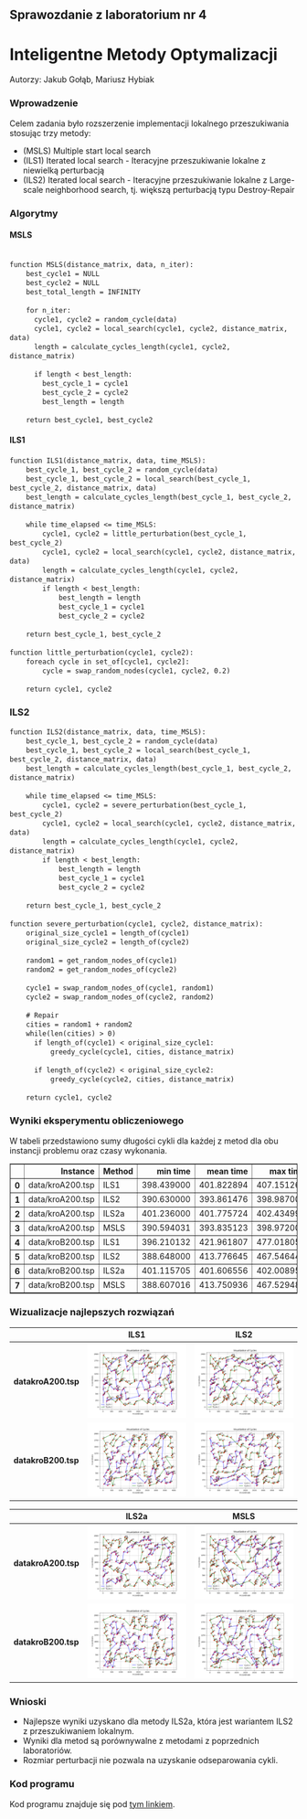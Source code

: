 ## Sprawozdanie z laboratorium nr 4
# Inteligentne Metody Optymalizacji

Autorzy: Jakub Gołąb, Mariusz Hybiak

### Wprowadzenie
Celem zadania było rozszerzenie implementacji lokalnego przeszukiwania stosując trzy metody:
- (MSLS) Multiple start local search
- (ILS1) Iterated local search - Iteracyjne przeszukiwanie lokalne z niewielką perturbacją
- (ILS2) Iterated local search - Iteracyjne przeszukiwanie lokalne z Large-scale neighborhood search, tj. większą perturbacją typu Destroy-Repair
### Algorytmy
#### MSLS
```pseudocode

function MSLS(distance_matrix, data, n_iter):
    best_cycle1 = NULL
    best_cycle2 = NULL
    best_total_length = INFINITY

    for n_iter:
      cycle1, cycle2 = random_cycle(data)
      cycle1, cycle2 = local_search(cycle1, cycle2, distance_matrix, data)
      length = calculate_cycles_length(cycle1, cycle2, distance_matrix)

      if length < best_length:
        best_cycle_1 = cycle1
        best_cycle_2 = cycle2
        best_length = length
    
    return best_cycle1, best_cycle2
```
#### ILS1
```pseudocode
function ILS1(distance_matrix, data, time_MSLS):
    best_cycle_1, best_cycle_2 = random_cycle(data)
    best_cycle_1, best_cycle_2 = local_search(best_cycle_1, best_cycle_2, distance_matrix, data)
    best_length = calculate_cycles_length(best_cycle_1, best_cycle_2, distance_matrix)

    while time_elapsed <= time_MSLS:
        cycle1, cycle2 = little_perturbation(best_cycle_1, best_cycle_2)
        cycle1, cycle2 = local_search(cycle1, cycle2, distance_matrix, data)
        length = calculate_cycles_length(cycle1, cycle2, distance_matrix)
        if length < best_length:
            best_length = length
            best_cycle_1 = cycle1
            best_cycle_2 = cycle2
    
    return best_cycle_1, best_cycle_2

function little_perturbation(cycle1, cycle2):
    foreach cycle in set_of[cycle1, cycle2]:
        cycle = swap_random_nodes(cycle1, cycle2, 0.2)

    return cycle1, cycle2
```

### ILS2
```
function ILS2(distance_matrix, data, time_MSLS):
    best_cycle_1, best_cycle_2 = random_cycle(data)
    best_cycle_1, best_cycle_2 = local_search(best_cycle_1, best_cycle_2, distance_matrix, data)
    best_length = calculate_cycles_length(best_cycle_1, best_cycle_2, distance_matrix)

    while time_elapsed <= time_MSLS:
        cycle1, cycle2 = severe_perturbation(best_cycle_1, best_cycle_2)
        cycle1, cycle2 = local_search(cycle1, cycle2, distance_matrix, data)
        length = calculate_cycles_length(cycle1, cycle2, distance_matrix)
        if length < best_length:
            best_length = length
            best_cycle_1 = cycle1
            best_cycle_2 = cycle2
    
    return best_cycle_1, best_cycle_2

function severe_perturbation(cycle1, cycle2, distance_matrix):
    original_size_cycle1 = length_of(cycle1)
    original_size_cycle2 = length_of(cycle2)

    random1 = get_random_nodes_of(cycle1)
    random2 = get_random_nodes_of(cycle2)

    cycle1 = swap_random_nodes_of(cycle1, random1)
    cycle2 = swap_random_nodes_of(cycle2, random2)

    # Repair
    cities = random1 + random2
    while(len(cities) > 0)
      if length_of(cycle1) < original_size_cycle1:
          greedy_cycle(cycle1, cities, distance_matrix)

      if length_of(cycle2) < original_size_cycle2:
          greedy_cycle(cycle2, cities, distance_matrix)
    
    return cycle1, cycle2
```
### Wyniki eksperymentu obliczeniowego
W tabeli przedstawiono sumy długości cykli dla każdej z metod dla obu instancji problemu oraz czasy wykonania.

<div>
<style scoped>
    .dataframe tbody tr th:only-of-type {
        vertical-align: middle;
    }

    .dataframe tbody tr th {
        vertical-align: top;
    }

    .dataframe thead th {
        text-align: right;
    }
</style>
<table border="1" class="dataframe">
  <thead>
    <tr style="text-align: right;">
      <th></th>
      <th>Instance</th>
      <th>Method</th>
      <th>min time</th>
      <th>mean time</th>
      <th>max time</th>
      <th>min length</th>
      <th>mean length</th>
      <th>max length</th>
    </tr>
  </thead>
  <tbody>
    <tr>
      <th>0</th>
      <td>data/kroA200.tsp</td>
      <td>ILS1</td>
      <td>398.439000</td>
      <td>401.822894</td>
      <td>407.151261</td>
      <td>35132.241805</td>
      <td>36467.784606</td>
      <td>37713.010272</td>
    </tr>
    <tr>
      <th>1</th>
      <td>data/kroA200.tsp</td>
      <td>ILS2</td>
      <td>390.630000</td>
      <td>393.861476</td>
      <td>398.987001</td>
      <td>34584.205322</td>
      <td>36029.483108</td>
      <td>39188.511584</td>
    </tr>
    <tr>
      <th>2</th>
      <td>data/kroA200.tsp</td>
      <td>ILS2a</td>
      <td>401.236000</td>
      <td>401.775724</td>
      <td>402.434999</td>
      <td>31287.750689</td>
      <td>32032.848833</td>
      <td>33039.638350</td>
    </tr>
    <tr>
      <th>3</th>
      <td>data/kroA200.tsp</td>
      <td>MSLS</td>
      <td>390.594031</td>
      <td>393.835123</td>
      <td>398.972001</td>
      <td>35405.032448</td>
      <td>36231.844409</td>
      <td>36537.735383</td>
    </tr>
    <tr>
      <th>4</th>
      <td>data/kroB200.tsp</td>
      <td>ILS1</td>
      <td>396.210132</td>
      <td>421.961807</td>
      <td>477.018051</td>
      <td>35305.112331</td>
      <td>36128.036000</td>
      <td>36766.275195</td>
    </tr>
    <tr>
      <th>5</th>
      <td>data/kroB200.tsp</td>
      <td>ILS2</td>
      <td>388.648000</td>
      <td>413.776645</td>
      <td>467.546440</td>
      <td>33276.893733</td>
      <td>36248.175578</td>
      <td>39280.127460</td>
    </tr>
    <tr>
      <th>6</th>
      <td>data/kroB200.tsp</td>
      <td>ILS2a</td>
      <td>401.115705</td>
      <td>401.606556</td>
      <td>402.008951</td>
      <td>32143.933715</td>
      <td>32824.243708</td>
      <td>34079.993762</td>
    </tr>
    <tr>
      <th>7</th>
      <td>data/kroB200.tsp</td>
      <td>MSLS</td>
      <td>388.607016</td>
      <td>413.750936</td>
      <td>467.529489</td>
      <td>34859.235914</td>
      <td>36378.274770</td>
      <td>37180.009204</td>
    </tr>
  </tbody>
</table>
</div>

### Wizualizacje najlepszych rozwiązań
|                       | ILS1         | ILS2            |
|-----------------------|-------------------------------------------------|-------------------------------------------------|
| **datakroA200.tsp** | ![](./plots/plot_datakroA200.tsp_ILS1.png) | ![](./plots/plot_datakroA200.tsp_ILS2.png) |
| **datakroB200.tsp**   | ![](./plots/plot_datakroB200.tsp_ILS1.png) | ![](./plots/plot_datakroB200.tsp_ILS2.png) | 

|                       | ILS2a        | MSLS      |
|-----------------------|-------------------------------------------------|-------------------------------------------------|
| **datakroA200.tsp** | ![](./plots/plot_datakroA200.tsp_ILS2a.png)  | ![](./plots/plot_datakroA200.tsp_MSLS.png)              |
| **datakroB200.tsp**  | ![](./plots/plot_datakroB200.tsp_ILS2a.png)     | ![](./plots/plot_datakroB200.tsp_MSLS.png)              |



### Wnioski
- Najlepsze wyniki uzyskano dla metody ILS2a, która jest wariantem ILS2 z przeszukiwaniem lokalnym.
- Wyniki dla metod są porównywalne z metodami z poprzednich laboratoriów.
- Rozmiar perturbacji nie pozwala na uzyskanie odseparowania cykli.

### Kod programu

Kod programu znajduje się pod [tym linkiem](https://github.com/majsterkovic/imo/blob/main/lab4/).